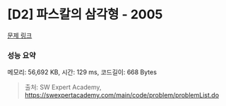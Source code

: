# [D2] 파스칼의 삼각형 - 2005 

[문제 링크](https://swexpertacademy.com/main/code/problem/problemDetail.do?contestProbId=AV5P0-h6Ak4DFAUq) 

### 성능 요약

메모리: 56,692 KB, 시간: 129 ms, 코드길이: 668 Bytes



> 출처: SW Expert Academy, https://swexpertacademy.com/main/code/problem/problemList.do